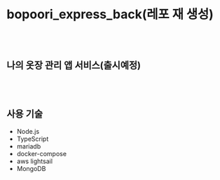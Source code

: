 bopoori_express_back(레포 재 생성)
=============
<br>
<br>


나의 옷장 관리 앱 서비스(출시예정)
-------------
<br><br>
## 사용 기술

- Node.js
- TypeScript
- mariadb
- docker-compose
- aws lightsail
- MongoDB
